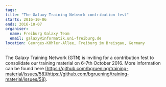 ```yaml
---
tags:
title: "The Galaxy Training Network contribution fest"
starts: 2016-10-06
ends: 2016-10-07
organiser:
  name: Freiburg Galaxy Team
  email: galaxy@informatik.uni-freiburg.de
location: Georges-Köhler-Allee, Freiburg im Breisgau, Germany
---
```


The Galaxy Training Network (GTN) is inviting for a contribution fest to consolidate our training material on 6-7th October 2016.
More information can be found here [https://github.com/bgruening/training-material/issues/58](https://github.com/bgruening/training-material/issues/58).
